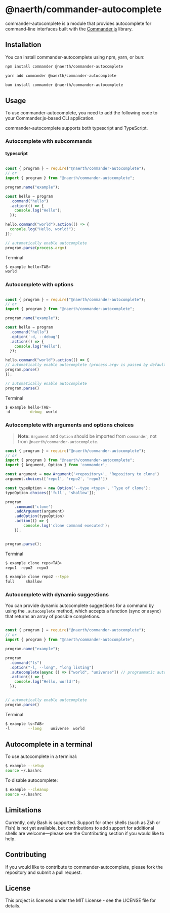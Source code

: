 # @naerth/commander-autocomplete

commander-autocomplete is a module that provides autocomplete for command-line interfaces built with the [Commander.js](https://github.com/tj/commander.js) library.

## Installation
You can install commander-autocomplete using npm, yarn, or bun:

```bash
npm install commander @naerth/commander-autocomplete
```

```bash
yarn add commander @naerth/commander-autocomplete
```

```bash
bun install commander @naerth/commander-autocomplete
```

## Usage
To use commander-autocomplete, you need to add the following code to your Commander.js-based CLI application.

commander-autocomplete supports both typescript and TypeScript.

### Autocomplete with subcommands

#### typescript

```typescript

const { program } = require("@naerth/commander-autocomplete");
// or
import { program } from "@naerth/commander-autocomplete";

program.name("example");

const hello = program
  .command("hello")
  .action(() => {
    console.log("Hello");
  });

hello.command("world").action(() => {
  console.log("Hello, world!");
});

// automatically enable autocomplete
program.parse(process.argv)

```
Terminal 

```bash
$ example hello<TAB>
world
```

### Autocomplete with options

```typescript

const { program } = require("@naerth/commander-autocomplete");
// or
import { program } from "@naerth/commander-autocomplete";

program.name("example");

const hello = program
  .command("hello")
  .option('-d, --debug')
  .action(() => {
    console.log("Hello");
  });

hello.command("world").action(() => {
// automatically enable autocomplete (process.argv is passed by default)
program.parse()
});

// automatically enable autocomplete
program.parse()

```
Terminal 

```bash
$ example hello<TAB>
-d       --debug  world
```

### Autocomplete with arguments and options choices

> **Note:** `Argument` and `Option` should be imported from `commander`, not from `@naerth/commander-autocomplete`.

```typescript
const { program } = require("@naerth/commander-autocomplete");
// or
import { program } from "@naerth/commander-autocomplete";
import { Argument, Option } from 'commander';

const argument = new Argument('<repository>', 'Repository to clone')
argument.choices(['repo1', 'repo2', 'repo3'])

const typeOption = new Option('--type <type>', 'Type of clone');
typeOption.choices(['full', 'shallow']);

program
    .command('clone')
    .addArgument(argument)
    .addOption(typeOption)
    .action(() => {
        console.log('clone command executed');
    });


program.parse();

```
Terminal 

```bash
$ example clone repo<TAB>
repo1  repo2  repo3
```

```bash
$ example clone repo2 --type
full     shallow
```

### Autocomplete with dynamic suggestions

You can provide dynamic autocomplete suggestions for a command by using the `.autocomplete` method, which accepts a function (sync or async) that returns an array of possible completions.

```typescript

const { program } = require("@naerth/commander-autocomplete");
// or
import { program } from "@naerth/commander-autocomplete";

program.name("example");

program
  .command("ls")
  .option("-l, --long", "long listing")
  .autocomplete(async () => ["world", "universe"]) // programmatic autocomplete
  .action(() => {
    console.log("Hello, world!");
  });


// automatically enable autocomplete
program.parse()
```

Terminal 

```bash
$ example ls<TAB>
-l        --long    universe  world 
```

## Autocomplete in a terminal

To use autocomplete in a terminal:

```bash
$ example --setup
source ~/.bashrc
```

To disable autocomplete:

```bash
$ example --cleanup
source ~/.bashrc
```

## Limitations

Currently, only Bash is supported. Support for other shells (such as Zsh or Fish) is not yet available, but contributions to add support for additional shells are welcome—please see the Contributing section if you would like to help.


## Contributing
If you would like to contribute to commander-autocomplete, please fork the repository and submit a pull request.

## License
This project is licensed under the MIT License - see the LICENSE file for details.
